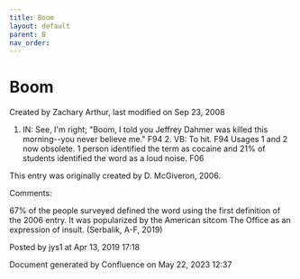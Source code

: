 ```yaml
---
title: Boom
layout: default
parent: B
nav_order:
---
```


# Boom

Created by  Zachary Arthur, last modified on Sep 23, 2008

1. IN: See, I'm right; &quot;Boom, I told you Jeffrey Dahmer was killed this morning--you never believe me.&quot; F94 2. VB: To hit. F94 Usages 1 and 2 now obsolete. 1 person identified the term as cocaine and 21% of students identified the word as a loud noise. F06 

This entry was originally created by D. McGiveron, 2006.

Comments:

67% of the people surveyed defined the word using the first definition of the 2006 entry. It was popularized by the American sitcom The Office as an expression of insult. (Serbalik, A-F, 2019)

Posted by jys1 at Apr 13, 2019 17:18

Document generated by Confluence on May 22, 2023 12:37


